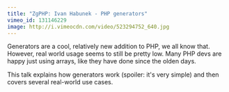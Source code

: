 ```yaml
---
title: "ZgPHP: Ivan Habunek - PHP generators"
vimeo_id: 131146229
image: http://i.vimeocdn.com/video/523294752_640.jpg
---
```


Generators are a cool, relatively new addition to PHP, we all know that. However, real world usage seems to still be pretty low. Many PHP devs are happy just using arrays, like they have done since the olden days.

This talk explains how generators work (spoiler: it's very simple) and then covers several real-world use cases.
